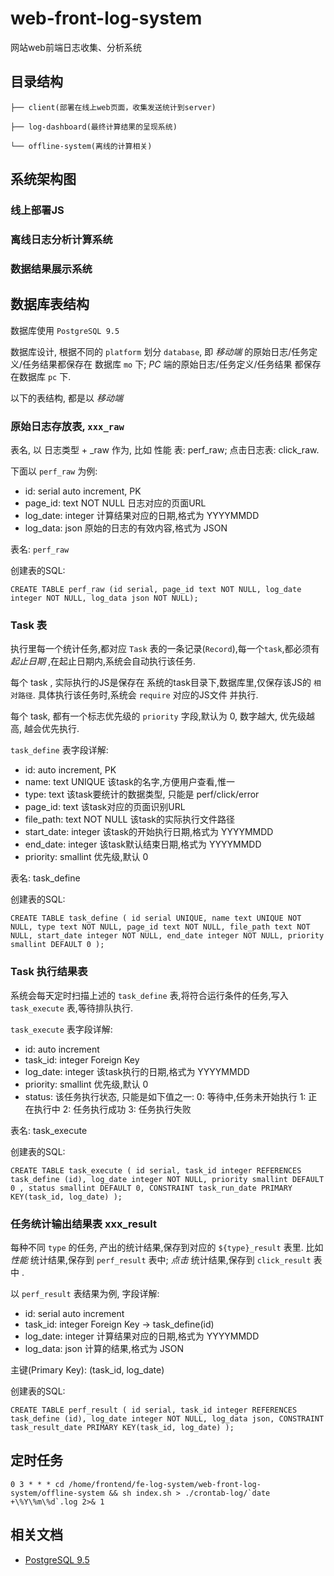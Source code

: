 # web-front-log-system
网站web前端日志收集、分析系统

## 目录结构

```
├── client(部署在线上web页面，收集发送统计到server)

├── log-dashboard(最终计算结果的呈现系统)

└── offline-system(离线的计算相关)
```

## 系统架构图


### 线上部署JS


### 离线日志分析计算系统


### 数据结果展示系统


## 数据库表结构

数据库使用 `PostgreSQL 9.5`

数据库设计, 根据不同的 `platform` 划分 `database`, 即 *移动端* 的原始日志/任务定义/任务结果都保存在 数据库 `mo` 下;
 *PC* 端的原始日志/任务定义/任务结果 都保存在数据库 `pc` 下.
 
以下的表结构, 都是以 *移动端* 
 

### 原始日志存放表, `xxx_raw` 

表名, 以 日志类型 + _raw 作为, 比如 性能 表: perf_raw; 点击日志表: click_raw.

下面以 `perf_raw` 为例:

* id: serial auto increment, PK
* page_id: text NOT NULL 日志对应的页面URL
* log_date: integer 计算结果对应的日期,格式为 YYYYMMDD
* log_data: json 原始的日志的有效内容,格式为 JSON

表名: `perf_raw`

创建表的SQL:

```
CREATE TABLE perf_raw (id serial, page_id text NOT NULL, log_date integer NOT NULL, log_data json NOT NULL); 
```


### Task 表

执行里每一个统计任务,都对应 `Task` 表的一条记录(`Record`),每一个`task`,都必须有 *起止日期* ,在起止日期内,系统会自动执行该任务.

每个 task , 实际执行的JS是保存在 系统的task目录下,数据库里,仅保存该JS的 `相对路径`. 具体执行该任务时,系统会 `require` 对应的JS文件
并执行.

每个 task, 都有一个标志优先级的 `priority` 字段,默认为 0, 数字越大, 优先级越高, 越会优先执行.

`task_define` 表字段详解:

* id: auto increment, PK
* name: text UNIQUE 该task的名字,方便用户查看,惟一
* type: text 该task要统计的数据类型, 只能是  perf/click/error
* page_id: text 该task对应的页面识别URL
* file_path: text NOT NULL 该task的实际执行文件路径
* start_date: integer 该task的开始执行日期,格式为 YYYYMMDD
* end_date: integer 该task默认结束日期,格式为 YYYYMMDD
* priority: smallint 优先级,默认 0


表名: task_define

创建表的SQL: 

```
CREATE TABLE task_define ( id serial UNIQUE, name text UNIQUE NOT NULL, type text NOT NULL, page_id text NOT NULL, file_path text NOT NULL, start_date integer NOT NULL, end_date integer NOT NULL, priority smallint DEFAULT 0 );
```


### Task 执行结果表

系统会每天定时扫描上述的 `task_define` 表,将符合运行条件的任务,写入 `task_execute` 表,等待排队执行.

`task_execute` 表字段详解:

* id: auto increment
* task_id: integer Foreign Key
* log_date: integer 该task执行的日期,格式为 YYYYMMDD
* priority: smallint 优先级,默认 0
* status: 该任务执行状态, 只能是如下值之一:
    0: 等待中,任务未开始执行
    1: 正在执行中
    2: 任务执行成功
    3: 任务执行失败


表名: task_execute

创建表的SQL: 

```
CREATE TABLE task_execute ( id serial, task_id integer REFERENCES task_define (id), log_date integer NOT NULL, priority smallint DEFAULT 0 , status smallint DEFAULT 0, CONSTRAINT task_run_date PRIMARY KEY(task_id, log_date) );
```

### 任务统计输出结果表 xxx_result

每种不同 `type` 的任务, 产出的统计结果,保存到对应的 `${type}_result` 表里. 比如 *性能* 统计结果,保存到 `perf_result` 表中;
 *点击* 统计结果,保存到 `click_result` 表中 .
 
 以 `perf_result` 表结果为例, 字段详解:
 
* id: serial auto increment
* task_id: integer Foreign Key -> task_define(id)
* log_date: integer 计算结果对应的日期,格式为 YYYYMMDD
* log_data: json 计算的结果,格式为 JSON
 
主键(Primary Key): (task_id, log_date) 
 
创建表的SQL:
 
```
CREATE TABLE perf_result ( id serial, task_id integer REFERENCES task_define (id), log_date integer NOT NULL, log_data json, CONSTRAINT task_result_date PRIMARY KEY(task_id, log_date) );
```


## 定时任务

```
0 3 * * * cd /home/frontend/fe-log-system/web-front-log-system/offline-system && sh index.sh > ./crontab-log/`date +\%Y\%m\%d`.log 2>& 1
```

## 相关文档

* [PostgreSQL 9.5](http://www.postgresql.org/docs/9.5/interactive/index.html)
